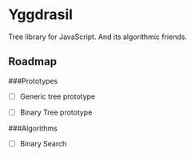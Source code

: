 Yggdrasil
=========

Tree library for JavaScript. And its algorithmic friends.


Roadmap
-------

###Prototypes
- [ ] Generic tree prototype
- [ ] Binary Tree prototype


###Algorithms
- [ ] Binary Search
